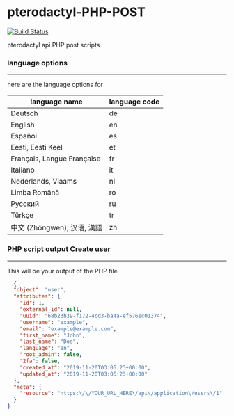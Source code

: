 # pterodactyl-PHP-POST
[![Build Status](https://travis-ci.com/rubentalstra/pterodactyl-PHP.svg?branch=master)](https://travis-ci.com/rubentalstra/pterodactyl-PHP)


pterodactyl api PHP post scripts



### language options
---
here are the language options for

language name | language code
------------ | -------------
Deutsch | de
English | en
Español | es
Eesti, Eesti Keel | et
Français, Langue Française | fr
Italiano | it
Nederlands, Vlaams | nl
Limba Română | ro
Русский | ru
Türkçe | tr
中文 (Zhōngwén), 汉语, 漢語 | zh



### PHP script output Create user
---
This will be your output of the PHP file 

```JSON
  {
  "object": "user",
  "attributes": {
    "id": 1,
    "external_id": null,
    "uuid": "68b23b39-f172-4cd3-ba4a-ef5761c01374",
    "username": "example",
    "email": "example@example.com",
    "first_name": "John",
    "last_name": "Doe",
    "language": "en",
    "root_admin": false,
    "2fa": false,
    "created_at": "2019-11-20T03:05:23+00:00",
    "updated_at": "2019-11-20T03:05:23+00:00"
  },
  "meta": {
    "resource": "https:\/\/YOUR_URL_HERE\/api\/application\/users\/1"
  }
}
```
